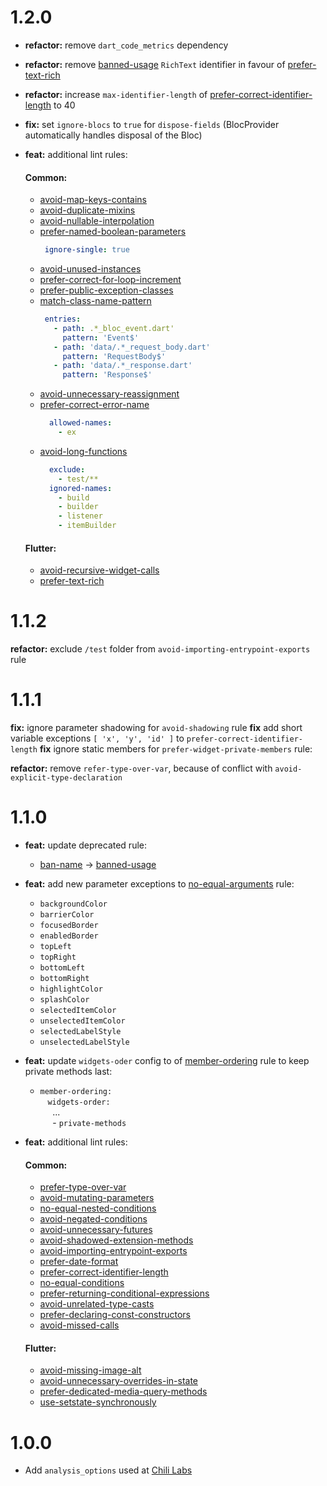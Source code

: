 # 1.2.0
- **refactor:** remove `dart_code_metrics` dependency
- **refactor:** remove [banned-usage](https://dcm.dev/docs/rules/common/banned-usage/) `RichText` identifier in favour of [prefer-text-rich](https://dcm.dev/docs/rules/flutter/prefer-text-rich/)
- **refactor:** increase `max-identifier-length` of [prefer-correct-identifier-length](https://dcm.dev/docs/rules/common/prefer-correct-identifier-length/) to 40

- **fix:** set `ignore-blocs` to `true` for `dispose-fields` (BlocProvider automatically handles disposal of the Bloc)

- **feat:** additional lint rules:
  #### Common:
    - [avoid-map-keys-contains](https://dcm.dev/docs/rules/common/avoid-map-keys-contains/)
    - [avoid-duplicate-mixins](https://dcm.dev/docs/rules/common/avoid-duplicate-mixins/)
    - [avoid-nullable-interpolation](https://dcm.dev/docs/rules/common/avoid-nullable-interpolation/)
    - [prefer-named-boolean-parameters](https://dcm.dev/docs/rules/common/prefer-named-boolean-parameters/)
       ```yaml
        ignore-single: true
       ```
    - [avoid-unused-instances](https://dcm.dev/docs/rules/common/avoid-unused-instances/)
    - [prefer-correct-for-loop-increment](https://dcm.dev/docs/rules/common/prefer-correct-for-loop-increment/)
    - [prefer-public-exception-classes](https://dcm.dev/docs/rules/common/prefer-public-exception-classes/)
    - [match-class-name-pattern](https://dcm.dev/docs/rules/common/match-class-name-pattern/)
       ```yaml
        entries:
          - path: .*_bloc_event.dart'
            pattern: 'Event$'
          - path: 'data/.*_request_body.dart'
            pattern: 'RequestBody$'
          - path: 'data/.*_response.dart'
            pattern: 'Response$'
       ```
    - [avoid-unnecessary-reassignment](https://dcm.dev/docs/rules/common/avoid-unnecessary-reassignment/)
    - [prefer-correct-error-name](https://dcm.dev/docs/rules/common/prefer-correct-error-name/)
      ```yaml
        allowed-names:
          - ex
       ```
    - [avoid-long-functions](https://dcm.dev/docs/rules/common/avoid-long-functions/)
      ```yaml
        exclude:
          - test/**
        ignored-names:
          - build
          - builder
          - listener
          - itemBuilder
       ```

  #### Flutter:
    - [avoid-recursive-widget-calls](https://dcm.dev/docs/rules/flutter/avoid-recursive-widget-calls/)
    - [prefer-text-rich](https://dcm.dev/docs/rules/flutter/prefer-text-rich/)

# 1.1.2
**refactor:** exclude `/test` folder from `avoid-importing-entrypoint-exports` rule

# 1.1.1
**fix:** ignore parameter shadowing for `avoid-shadowing` rule
**fix** add short variable exceptions `[ 'x', 'y', 'id' ]` to `prefer-correct-identifier-length`
**fix** ignore static members for `prefer-widget-private-members` rule:

**refactor:** remove `refer-type-over-var`, because of conflict with `avoid-explicit-type-declaration`

# 1.1.0

- **feat:** update deprecated rule:
    - [ban-name](https://dcm.dev/docs/rules/common/ban-name/) -> [banned-usage](https://dcm.dev/docs/rules/common/banned-usage/)

- **feat:** add new parameter exceptions to [no-equal-arguments](https://dcm.dev/docs/rules/common/no-equal-arguments/) rule:
    - `backgroundColor`
    - `barrierColor`
    - `focusedBorder`
    - `enabledBorder`
    - `topLeft`
    - `topRight`
    - `bottomLeft`
    - `bottomRight`
    - `highlightColor`
    - `splashColor`
    - `selectedItemColor`
    - `unselectedItemColor`
    - `selectedLabelStyle`
    - `unselectedLabelStyle`

- **feat:** update `widgets-oder` config to of [member-ordering](https://dcm.dev/docs/rules/common/member-ordering/#config) rule to keep private methods last:
  - `member-ordering:`\
    &nbsp;&nbsp; `widgets-order:`\
    &nbsp;&nbsp;&nbsp;&nbsp; ...\
    &nbsp;&nbsp;&nbsp;&nbsp; - `private-methods`

- **feat:** additional lint rules:
  #### Common:
    - [prefer-type-over-var](https://dcm.dev/docs/rules/common/prefer-type-over-var/)
    - [avoid-mutating-parameters](https://dcm.dev/docs/rules/common/avoid-mutating-parameters/)
    - [no-equal-nested-conditions](https://dcm.dev/docs/rules/common/no-equal-nested-conditions/)
    - [avoid-negated-conditions](https://dcm.dev/docs/rules/common/avoid-negated-conditions/)
    - [avoid-unnecessary-futures](https://dcm.dev/docs/rules/common/avoid-unnecessary-futures/)
    - [avoid-shadowed-extension-methods](https://dcm.dev/docs/rules/common/avoid-shadowed-extension-methods/)
    - [avoid-importing-entrypoint-exports](https://dcm.dev/docs/rules/common/avoid-importing-entrypoint-exports/)
    - [prefer-date-format](https://dcm.dev/docs/rules/common/prefer-date-format/)
    - [prefer-correct-identifier-length](https://dcm.dev/docs/rules/common/prefer-correct-identifier-length/)
    - [no-equal-conditions](https://dcm.dev/docs/rules/common/no-equal-conditions/)
    - [prefer-returning-conditional-expressions](https://dcm.dev/docs/rules/common/prefer-returning-conditional-expressions/)
    - [avoid-unrelated-type-casts](https://dcm.dev/docs/rules/common/avoid-unrelated-type-casts/)
    - [prefer-declaring-const-constructors](https://dcm.dev/docs/rules/common/prefer-declaring-const-constructors/)
    - [avoid-missed-calls](https://dcm.dev/docs/rules/common/avoid-missed-calls/)

  #### Flutter:
    - [avoid-missing-image-alt](https://dcm.dev/docs/rules/flutter/avoid-missing-image-alt/)
    - [avoid-unnecessary-overrides-in-state](https://dcm.dev/docs/rules/flutter/avoid-unnecessary-overrides-in-state/)
    - [prefer-dedicated-media-query-methods](https://dcm.dev/docs/rules/flutter/prefer-dedicated-media-query-methods/)
    - [use-setstate-synchronously](https://dcm.dev/docs/rules/flutter/use-setstate-synchronously/)


# 1.0.0

- Add `analysis_options` used at [Chili Labs](https://chililabs.io)

